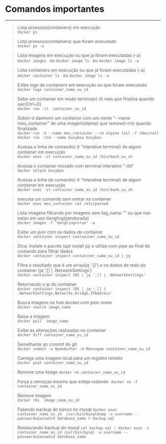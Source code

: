 # Comandos importantes
---

>Lista proessos(containers) em execução  
`docker ps`                     

>Lista proessos(containers) que foram executado  
`docker ps -a`  

>Lista imagens em execução ou que ja foram executadas (-a)  
`docker images ` ou `docker image ls ` ou `docker image ls -a`  

>Lista containers em execução ou que ja foram executadas (-a)  
`docker container ls ` ou `docker image ls -a`  

>Exibe logs de containers em execução ou que foram executado  
`docker logs container_name_ou_id`      

>Sobe um container em modo terminao(-it) mas que finaliza quando sair(Ctrl+D)  
`docker run -it  container_ou_id`  

> Sobe(-d daemon) um container com um nome "--name meu_container" de uma imagem(alpine) que remove(-rm) quando finalizado  
`docker run -d --name meu_container --rm alpine tail -f /dev/null`
`docker run -itd --name busybox busybox`

>Acessa a linha de comando(-it "interative terminal) de algum container em execução   
`docker exec -it container_name_ou_id /bin/bash_ou_sh`

>Acessa o container iniciado com terminal interativo "-itd"  
`docker attach busybox`

>Acessa a linha de comando(-it "interative terminal) de algum container em execução    
`docker exec -it container_name_ou_id /bin/bash_ou_sh`  

> executa um comando sem entrar no container  
`docker exec meu_container cat /etc/passwd`  

>Lista imagens filtrando por imagens sem tag_name "<none>" ou que nao estao em uso dangling(pendurada)   
`docker images -f "dangling=true" -a`  

>Exibe um json com os dados do container   
`docker container inspect contaniner_name_ou_id`  

>Dica: Instale o pacote (apt install jq) e utilize com pipe ao final do comando para filtrar dados  
`docker container inspect contaniner_name_ou_id | jq`  

>Filtra o resultado que é um array(jq '.[]') e os dados de redo do container (jq '.[] | .NetworkSettings')  
`docker container inspect 105 | jq '.[] | .NetworkSettings'`  

>Retornando o ip do container  
`docker container inspect 105 | jq '.[] | .NetworkSettings.Networks.bridge.IPAddress'`  

> Busca imagens no hub.docker.com pelo nome  
`docker search image_name`

>Baixa a imagem  
`docker pull  image_name`

>Exibe as alterações realizadas no container  
`docker diff container_name_ou_id`

>Semelhante ao commit do git  
`docker commit -a NomeAuthor -m Mensagem container_name_ou_id`

>Carrega uma imagem local para um registro remoto   
`docker push container_name_ou_id`

>Remove uma image
`docker rm container_name_ou_id`

>Força a remoçao mesmo que esteja rodando  
`docker rm -f container_name_ou_id   `

>Remove imagem   
`docker rmi  image_name_ou_id  `

>Fazendo backup do banco no mysql
`docker exec container_name_ou_id  /usr/bin/mysqldump -u username --password=password database_name > backup.sql`

>Restaurando backup do mysql
`cat backup.sql | docker exec -i container_name_ou_id /usr/bin/mysql -u username --password=password database_name`